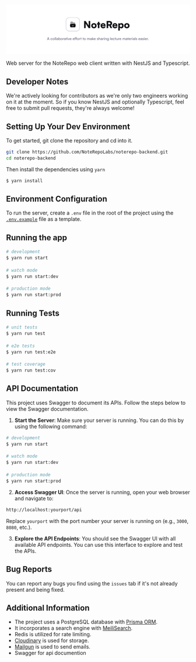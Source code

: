 <img src="./.github/banner.svg" alt="RepoBanner" />

Web server for the NoteRepo web client written with NestJS and Typescript.

## Developer Notes

We're actively looking for contributors as we're only two engineers working on it at the moment. So if you know NestJS and optionally Typescript, feel free to submit pull requests, they're always welcome!

## Setting Up Your Dev Environment

To get started, git clone the repository and cd into it.

```sh
git clone https://github.com/NoteRepoLabs/noterepo-backend.git
cd noterepo-backend
```

Then install the dependencies using `yarn`

```sh
$ yarn install
```

## Environment Configuration

To run the server, create a `.env` file in the root of the project using the [`.env.example`](https://github.com/NoteRepoLabs/noterepo-backend/blob/main/.env.example) file as a template.

## Running the app

```sh
# development
$ yarn run start

# watch mode
$ yarn run start:dev

# production mode
$ yarn run start:prod
```

## Running Tests

```sh
# unit tests
$ yarn run test

# e2e tests
$ yarn run test:e2e

# test coverage
$ yarn run test:cov
```

## API Documentation

This project uses Swagger to document its APIs. Follow the steps below to view the Swagger documentation.

1. **Start the Server**: Make sure your server is running. You can do this by using the following command:

```sh
# development
$ yarn run start

# watch mode
$ yarn run start:dev

# production mode
$ yarn run start:prod
```

2. **Access Swagger UI**: Once the server is running, open your web browser and navigate to:

```sh
http://localhost:yourport/api
```

Replace `yourport` with the port number your server is running on (e.g., `3000`, `8080`, etc.).

3. **Explore the API Endpoints**: You should see the Swagger UI with all available API endpoints. You can use this interface to explore and test the APIs.

## Bug Reports

You can report any bugs you find using the `issues` tab if it's not already present and being fixed.

## Additional Information

- The project uses a PostgreSQL database with [Prisma ORM](https://www.prisma.io/).
- It incorporates a search engine with [MeiliSearch](https://meilisearch.com).
- Redis is utilized for rate limiting.
- [Cloudinary](https://cloudinary.com) is used for storage.
- [Mailgun](https://mailgun.com) is used to send emails.
- Swagger for api documention
